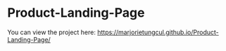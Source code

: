 # Product-Landing-Page
You can view the project here: https://marjorietungcul.github.io/Product-Landing-Page/
